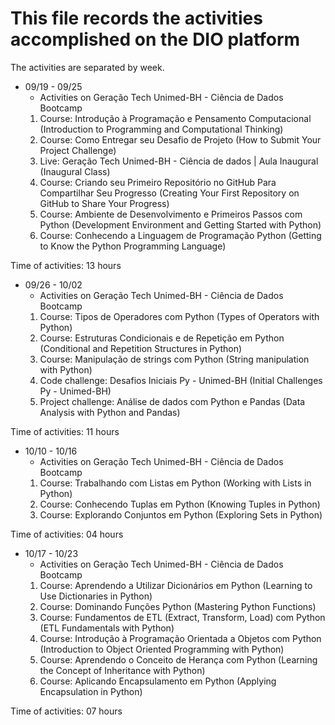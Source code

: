 # This file records the activities accomplished on the DIO platform

The activities are separated by week.

- 09/19 - 09/25
  - Activities on Geração Tech Unimed-BH - Ciência de Dados Bootcamp
  1. Course: Introdução à Programação e Pensamento Computacional (Introduction to Programming and Computational Thinking)
  2. Course: Como Entregar seu Desafio de Projeto (How to Submit Your Project Challenge)
  3. Live: Geração Tech Unimed-BH - Ciência de dados | Aula Inaugural (Inaugural Class)
  4. Course: Criando seu Primeiro Repositório no GitHub Para Compartilhar Seu Progresso (Creating Your First Repository on GitHub to Share Your Progress)
  5. Course: Ambiente de Desenvolvimento e Primeiros Passos com Python (Development Environment and Getting Started with Python)
  6. Course: Conhecendo a Linguagem de Programação Python (Getting to Know the Python Programming Language)

Time of activities: 13 hours

- 09/26 - 10/02
  - Activities on Geração Tech Unimed-BH - Ciência de Dados Bootcamp
  1. Course: Tipos de Operadores com Python (Types of Operators with Python)
  2. Course: Estruturas Condicionais e de Repetição em Python (Conditional and Repetition Structures in Python)
  3. Course: Manipulação de strings com Python (String manipulation with Python)
  4. Code challenge: Desafios Iniciais Py - Unimed-BH (Initial Challenges Py - Unimed-BH)
  5. Project challenge: Análise de dados com Python e Pandas (Data Analysis with Python and Pandas)

Time of activities: 11 hours

- 10/10 - 10/16
  - Activities on Geração Tech Unimed-BH - Ciência de Dados Bootcamp
  1. Course: Trabalhando com Listas em Python (Working with Lists in Python)
  2. Course: Conhecendo Tuplas em Python (Knowing Tuples in Python)
  3. Course: Explorando Conjuntos em Python (Exploring Sets in Python)

Time of activities: 04 hours

- 10/17 - 10/23
  - Activities on Geração Tech Unimed-BH - Ciência de Dados Bootcamp
  1. Course: Aprendendo a Utilizar Dicionários em Python (Learning to Use Dictionaries in Python)
  2. Course: Dominando Funções Python (Mastering Python Functions)
  3. Course: Fundamentos de ETL (Extract, Transform, Load) com Python (ETL Fundamentals with Python)
  4. Course: Introdução à Programação Orientada a Objetos com Python (Introduction to Object Oriented Programming with Python)
  5. Course: Aprendendo o Conceito de Herança com Python (Learning the Concept of Inheritance with Python)
  6. Course: Aplicando Encapsulamento em Python (Applying Encapsulation in Python)

Time of activities: 07 hours
